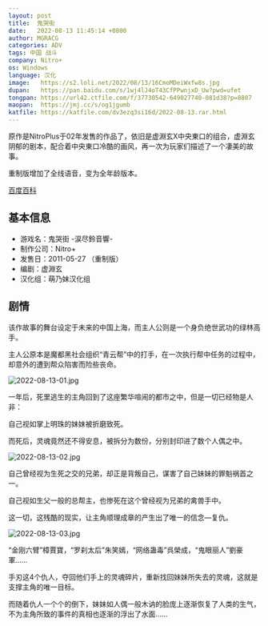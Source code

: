 ```yaml
---
layout: post
title:  鬼哭街
date:   2022-08-13 11:45:14 +0800
author: MGRACG
categories: ADV
tags: 中国 战斗
company: Nitro+
os: Windows
language: 汉化
image:   https://s2.loli.net/2022/08/13/16CmoMDeiWxfw8s.jpg
dupan:   https://pan.baidu.com/s/1wj4lJ4oT43CfPPwnjxD_Uw?pwd=ufet
tongpan: https://url42.ctfile.com/f/37730542-649027740-081d38?p=8807
maopan:  https://jmj.cc/s/og1jgumb
katfile: https://katfile.com/dv3ezq3si16d/2022-08-13.rar.html
---
```


原作是NitroPlus于02年发售的作品了，依旧是虚淵玄X中央東口的组合，虚淵玄阴郁的剧本，配合着中央東口冷酷的画风，再一次为玩家们描述了一个凄美的故事。

重制版增加了全线语音，变为全年龄版本。

[百度百科](https://baike.baidu.com/item/%E9%AC%BC%E5%93%AD%E8%A1%97/4587541)

## 基本信息

- 游戏名：鬼哭街 -涙尽鈴音響-
- 制作公司：Nitro+
- 发售日：2011-05-27 （重制版）
- 编剧：虚淵玄
- 汉化组：萌乃妹汉化组

## 剧情

该作故事的舞台设定于未来的中国上海，而主人公则是一个身负绝世武功的绿林高手。

主人公原本是魔都黑社会组织“青云帮”中的打手，在一次执行帮中任务的过程中，却意外的遭到帮众陷害而险些丧命。

![2022-08-13-01.jpg](https://s2.loli.net/2022/08/13/ThYZ5xG4WInOPAt.jpg)

一年后，死里逃生的主角回到了这座繁华喧闹的都市之中，但是一切已经物是人非：

自己视如掌上明珠的妹妹被折磨致死。

而死后，灵魂竟然还不得安息，被拆分为数份，分别封印进了数个人偶之中。

![2022-08-13-02.jpg](https://s2.loli.net/2022/08/13/CclSwAq6mdZGPf2.jpg)

自己曾经视为生死之交的兄弟，却正是背叛自己，谋害了自己妹妹的罪魁祸首之一。

自己视如生父一般的总帮主，也惨死在这个曾经视为兄弟的禽兽手中。

这一切，这残酷的现实，让主角顺理成章的产生出了唯一的信念—复仇。

![2022-08-13-03.jpg](https://s2.loli.net/2022/08/13/y2vRNzjVJOKa5M8.jpg)

“金刚六臂”樟賈寶，“罗刹太后”朱笑嫣，“网络蛊毒”呉榮成，“鬼眼丽人”劉豪軍……

手刃这4个仇人，夺回他们手上的灵魂碎片，重新找回妹妹所失去的灵魂，这就是支撑主角的唯一目标。

而随着仇人一个个的倒下，妹妹如人偶一般木讷的脸庞上逐渐恢复了人类的生气，不为主角所致的事件的真相也逐渐的浮出了水面……